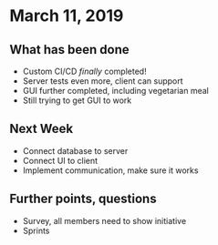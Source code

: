 # March 11, 2019

## What has been done
* Custom CI/CD *finally* completed!
* Server tests even more, client can support 
* GUI further completed, including vegetarian meal
* Still trying to get GUI to work

## Next Week
* Connect database to server
* Connect UI to client
* Implement communication, make sure it works

## Further points, questions
* Survey, all members need to show initiative
* Sprints